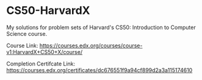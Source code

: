 # CS50-HarvardX
My solutions for problem sets of Harvard's CS50: Introduction to Computer Science course.

Course Link: https://courses.edx.org/courses/course-v1:HarvardX+CS50+X/course/

Completion Certifcate Link: https://courses.edx.org/certificates/dc676551f9a94cf899d2a3a115174610
